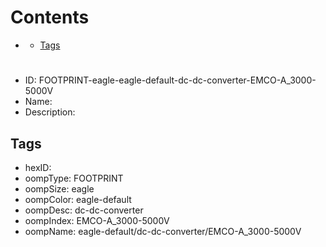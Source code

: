 



Contents
========

* [](#)
	* [Tags](#tags)

# 

- ID: FOOTPRINT-eagle-eagle-default-dc-dc-converter-EMCO-A_3000-5000V
- Name: 
- Description: 

## Tags

- hexID: 
- oompType: FOOTPRINT
- oompSize: eagle
- oompColor: eagle-default
- oompDesc: dc-dc-converter
- oompIndex: EMCO-A_3000-5000V
- oompName: eagle-default/dc-dc-converter/EMCO-A_3000-5000V
